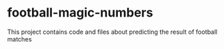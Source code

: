 # football-magic-numbers

This project contains code and files about predicting the result of football matches 
